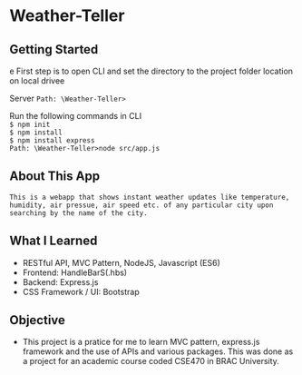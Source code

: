 # Weather-Teller

## Getting Started
e
First step is to open CLI and set the directory to the project folder location on local drivee

Server `Path: \Weather-Teller>`

Run the following commands in CLI <br/>
`$ npm init` <br/>
`$ npm install` <br/>
`$ npm install express` <br/>
`Path: \Weather-Teller>node src/app.js` <br/>

## About This App

```
This is a webapp that shows instant weather updates like temperature, humidity, air pressue, air speed etc. of any particular city upon searching by the name of the city.

```

## What I Learned

- RESTful API, MVC Pattern, NodeJS, Javascript (ES6)
- Frontend: HandleBarS(.hbs)
- Backend: Express.js
- CSS Framework / UI: Bootstrap

## Objective

- This project is a pratice for me to learn MVC pattern, express.js framework and the use of APIs and various packages. This was done as a project for an academic course coded CSE470 in BRAC University.
